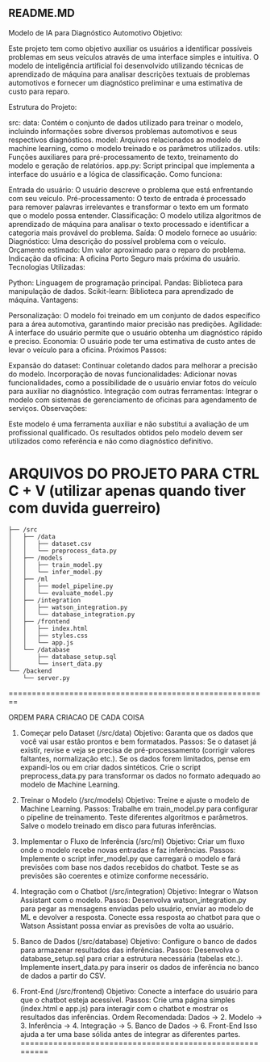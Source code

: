 ## README.MD
Modelo de IA para Diagnóstico Automotivo
Objetivo:

Este projeto tem como objetivo auxiliar os usuários a identificar possíveis problemas em seus veículos através de uma interface simples e intuitiva. O modelo de inteligência artificial foi desenvolvido utilizando técnicas de aprendizado de máquina para analisar descrições textuais de problemas automotivos e fornecer um diagnóstico preliminar e uma estimativa de custo para reparo.

Estrutura do Projeto:

src:
data: Contém o conjunto de dados utilizado para treinar o modelo, incluindo informações sobre diversos problemas automotivos e seus respectivos diagnósticos.
model: Arquivos relacionados ao modelo de machine learning, como o modelo treinado e os parâmetros utilizados.
utils: Funções auxiliares para pré-processamento de texto, treinamento do modelo e geração de relatórios.
app.py: Script principal que implementa a interface do usuário e a lógica de classificação.
Como funciona:

Entrada do usuário: O usuário descreve o problema que está enfrentando com seu veículo.
Pré-processamento: O texto de entrada é processado para remover palavras irrelevantes e transformar o texto em um formato que o modelo possa entender.
Classificação: O modelo utiliza algoritmos de aprendizado de máquina para analisar o texto processado e identificar a categoria mais provável do problema.
Saída: O modelo fornece ao usuário:
Diagnóstico: Uma descrição do possível problema com o veículo.
Orçamento estimado: Um valor aproximado para o reparo do problema.
Indicação da oficina: A oficina Porto Seguro mais próxima do usuário.
Tecnologias Utilizadas:

Python: Linguagem de programação principal.
Pandas: Biblioteca para manipulação de dados.
Scikit-learn: Biblioteca para aprendizado de máquina.
Vantagens:

Personalização: O modelo foi treinado em um conjunto de dados específico para a área automotiva, garantindo maior precisão nas predições.
Agilidade: A interface do usuário permite que o usuário obtenha um diagnóstico rápido e preciso.
Economia: O usuário pode ter uma estimativa de custo antes de levar o veículo para a oficina.
Próximos Passos:

Expansão do dataset: Continuar coletando dados para melhorar a precisão do modelo.
Incorporação de novas funcionalidades: Adicionar novas funcionalidades, como a possibilidade de o usuário enviar fotos do veículo para auxiliar no diagnóstico.
Integração com outras ferramentas: Integrar o modelo com sistemas de gerenciamento de oficinas para agendamento de serviços.
Observações:

Este modelo é uma ferramenta auxiliar e não substitui a avaliação de um profissional qualificado.
Os resultados obtidos pelo modelo devem ser utilizados como referência e não como diagnóstico definitivo.


ARQUIVOS DO PROJETO PARA CTRL C + V (utilizar apenas quando tiver com duvida guerreiro)
========================================================
    ├── /src
    │   ├── /data
    │   │   ├── dataset.csv
    │   │   └── preprocess_data.py
    │   ├── /models
    │   │   ├── train_model.py
    │   │   └── infer_model.py
    │   ├── /ml
    │   │   ├── model_pipeline.py
    │   │   └── evaluate_model.py
    │   ├── /integration
    │   │   ├── watson_integration.py
    │   │   └── database_integration.py
    │   ├── /frontend
    │   │   ├── index.html
    │   │   ├── styles.css
    │   │   └── app.js
    │   └── /database
    │       ├── database_setup.sql
    │       └── insert_data.py
    └── /backend
        └── server.py
========================================================

ORDEM PARA CRIACAO DE CADA COISA

1. Começar pelo Dataset (/src/data)
Objetivo: Garanta que os dados que você vai usar estão prontos e bem formatados.
Passos:
Se o dataset já existir, revise e veja se precisa de pré-processamento (corrigir valores faltantes, normalização etc.).
Se os dados forem limitados, pense em expandi-los ou em criar dados sintéticos.
Crie o script preprocess_data.py para transformar os dados no formato adequado ao modelo de Machine Learning.

2. Treinar o Modelo (/src/models)
Objetivo: Treine e ajuste o modelo de Machine Learning.
Passos:
Trabalhe em train_model.py para configurar o pipeline de treinamento.
Teste diferentes algoritmos e parâmetros.
Salve o modelo treinado em disco para futuras inferências.

3. Implementar o Fluxo de Inferência (/src/ml)
Objetivo: Criar um fluxo onde o modelo recebe novas entradas e faz inferências.
Passos:
Implemente o script infer_model.py que carregará o modelo e fará previsões com base nos dados recebidos do chatbot.
Teste se as previsões são coerentes e otimize conforme necessário.

4. Integração com o Chatbot (/src/integration)
Objetivo: Integrar o Watson Assistant com o modelo.
Passos:
Desenvolva watson_integration.py para pegar as mensagens enviadas pelo usuário, enviar ao modelo de ML e devolver a resposta.
Conecte essa resposta ao chatbot para que o Watson Assistant possa enviar as previsões de volta ao usuário.

5. Banco de Dados (/src/database)
Objetivo: Configure o banco de dados para armazenar resultados das inferências.
Passos:
Desenvolva o database_setup.sql para criar a estrutura necessária (tabelas etc.).
Implemente insert_data.py para inserir os dados de inferência no banco de dados a partir do CSV.

6. Front-End (/src/frontend)
Objetivo: Conecte a interface do usuário para que o chatbot esteja acessível.
Passos:
Crie uma página simples (index.html e app.js) para interagir com o chatbot e mostrar os resultados das inferências.
Ordem Recomendada:
Dados → 2. Modelo → 3. Inferência → 4. Integração → 5. Banco de Dados → 6. Front-End
Isso ajuda a ter uma base sólida antes de integrar as diferentes partes.
=========================================================






